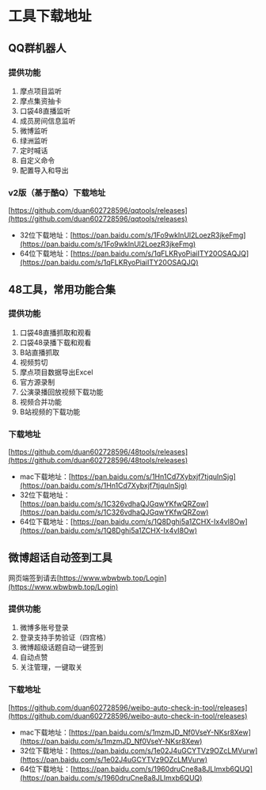 # 工具下载地址

## QQ群机器人
### 提供功能
1. 摩点项目监听
2. 摩点集资抽卡
3. 口袋48直播监听
4. 成员房间信息监听
5. 微博监听
6. 绿洲监听
7. 定时喊话
8. 自定义命令   
9. 配置导入和导出
### v2版（基于酷Q）下载地址
[https://github.com/duan602728596/qqtools/releases](https://github.com/duan602728596/qqtools/releases)   
* 32位下载地址：[https://pan.baidu.com/s/1Fo9wkInUl2LoezR3jkeFmg](https://pan.baidu.com/s/1Fo9wkInUl2LoezR3jkeFmg)
* 64位下载地址：[https://pan.baidu.com/s/1qFLKRyoPiaiITY20OSAQJQ](https://pan.baidu.com/s/1qFLKRyoPiaiITY20OSAQJQ)

## 48工具，常用功能合集
### 提供功能
1. 口袋48直播抓取和观看   
2. 口袋48录播下载和观看   
3. B站直播抓取   
4. 视频剪切   
5. 摩点项目数据导出Excel   
6. 官方源录制   
7. 公演录播回放视频下载功能   
8. 视频合并功能   
9. B站视频的下载功能
### 下载地址
[https://github.com/duan602728596/48tools/releases](https://github.com/duan602728596/48tools/releases)
* mac下载地址：[https://pan.baidu.com/s/1Hn1Cd7Xybxjf7tjquInSjg](https://pan.baidu.com/s/1Hn1Cd7Xybxjf7tjquInSjg)
* 32位下载地址：[https://pan.baidu.com/s/1C326vdhaQJGqwYKfwQRZow](https://pan.baidu.com/s/1C326vdhaQJGqwYKfwQRZow)
* 64位下载地址：[https://pan.baidu.com/s/1Q8Dghi5a1ZCHX-Ix4vI8Ow](https://pan.baidu.com/s/1Q8Dghi5a1ZCHX-Ix4vI8Ow)

## 微博超话自动签到工具
网页端签到请去[https://www.wbwbwb.top/Login](https://www.wbwbwb.top/Login)
### 提供功能
1. 微博多账号登录   
2. 登录支持手势验证（四宫格）   
3. 微博超级话题自动一键签到   
4. 自动点赞
5. 关注管理，一键取关
### 下载地址
[https://github.com/duan602728596/weibo-auto-check-in-tool/releases](https://github.com/duan602728596/weibo-auto-check-in-tool/releases)
* mac下载地址：[https://pan.baidu.com/s/1mzmJD_Nf0VseY-NKsr8Xew](https://pan.baidu.com/s/1mzmJD_Nf0VseY-NKsr8Xew)
* 32位下载地址：[https://pan.baidu.com/s/1e02J4uGCYTVz9OZcLMVurw](https://pan.baidu.com/s/1e02J4uGCYTVz9OZcLMVurw)
* 64位下载地址：[https://pan.baidu.com/s/1960druCne8a8JLImxb6QUQ](https://pan.baidu.com/s/1960druCne8a8JLImxb6QUQ)
